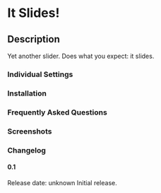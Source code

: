 # It Slides!

<!--
![It Slides!](/assets/banner-1544x500.png)
-->

## Description ##

Yet another slider.
Does what you expect: it slides.

### Individual Settings ###
### Installation ###
### Frequently Asked Questions ###
### Screenshots ###
### Changelog ###
#### 0.1 ####
Release date: unknown
Initial release.
